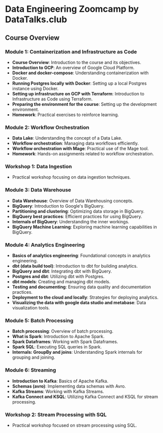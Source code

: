 # Data Engineering Zoomcamp by DataTalks.club

## Course Overview

### Module 1: Containerization and Infrastructure as Code

- **Course Overview**: Introduction to the course and its objectives.
- **Introduction to GCP**: An overview of Google Cloud Platform.
- **Docker and docker-compose**: Understanding containerization with Docker.
- **Running Postgres locally with Docker**: Setting up a local Postgres instance using Docker.
- **Setting up infrastructure on GCP with Terraform**: Introduction to Infrastructure as Code using Terraform.
- **Preparing the environment for the course**: Setting up the development environment.
- **Homework**: Practical exercises to reinforce learning.

### Module 2: Workflow Orchestration

- **Data Lake**: Understanding the concept of a Data Lake.
- **Workflow orchestration**: Managing data workflows efficiently.
- **Workflow orchestration with Mage**: Practical use of the Mage tool.
- **Homework**: Hands-on assignments related to workflow orchestration.

### Workshop 1: Data Ingestion

- Practical workshop focusing on data ingestion techniques.

### Module 3: Data Warehouse

- **Data Warehouse**: Overview of Data Warehousing concepts.
- **BigQuery**: Introduction to Google's BigQuery.
- **Partitioning and clustering**: Optimizing data storage in BigQuery.
- **BigQuery best practices**: Efficient practices for using BigQuery.
- **Internals of BigQuery**: Understanding the inner workings.
- **BigQuery Machine Learning**: Exploring machine learning capabilities in BigQuery.

### Module 4: Analytics Engineering

- **Basics of analytics engineering**: Foundational concepts in analytics engineering.
- **dbt (data build tool)**: Introduction to dbt for building analytics.
- **BigQuery and dbt**: Integrating dbt with BigQuery.
- **Postgres and dbt**: Utilizing dbt with Postgres.
- **dbt models**: Creating and managing dbt models.
- **Testing and documenting**: Ensuring data quality and documentation practices.
- **Deployment to the cloud and locally**: Strategies for deploying analytics.
- **Visualizing the data with google data studio and metabase**: Data visualization tools.

### Module 5: Batch Processing

- **Batch processing**: Overview of batch processing.
- **What is Spark**: Introduction to Apache Spark.
- **Spark Dataframes**: Working with Spark Dataframes.
- **Spark SQL**: Executing SQL queries in Spark.
- **Internals: GroupBy and joins**: Understanding Spark internals for grouping and joining.

### Module 6: Streaming

- **Introduction to Kafka**: Basics of Apache Kafka.
- **Schemas (avro)**: Implementing data schemas with Avro.
- **Kafka Streams**: Working with Kafka Streams.
- **Kafka Connect and KSQL**: Utilizing Kafka Connect and KSQL for stream processing.

### Workshop 2: Stream Processing with SQL

- Practical workshop focused on stream processing using SQL.
